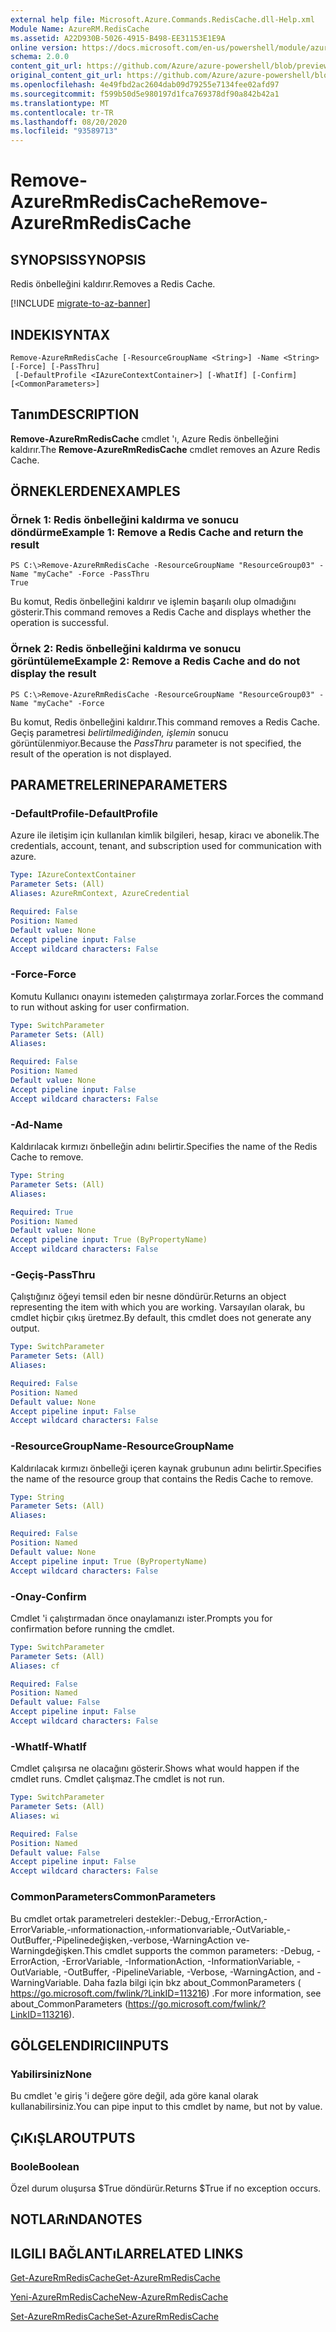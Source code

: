 ```yaml
---
external help file: Microsoft.Azure.Commands.RedisCache.dll-Help.xml
Module Name: AzureRM.RedisCache
ms.assetid: A22D930B-5026-4915-B498-EE31153E1E9A
online version: https://docs.microsoft.com/en-us/powershell/module/azurerm.rediscache/remove-azurermrediscache
schema: 2.0.0
content_git_url: https://github.com/Azure/azure-powershell/blob/preview/src/ResourceManager/RedisCache/Commands.RedisCache/help/Remove-AzureRmRedisCache.md
original_content_git_url: https://github.com/Azure/azure-powershell/blob/preview/src/ResourceManager/RedisCache/Commands.RedisCache/help/Remove-AzureRmRedisCache.md
ms.openlocfilehash: 4e49fbd2ac2604dab09d79255e7134fee02afd97
ms.sourcegitcommit: f599b50d5e980197d1fca769378df90a842b42a1
ms.translationtype: MT
ms.contentlocale: tr-TR
ms.lasthandoff: 08/20/2020
ms.locfileid: "93589713"
---
```

# <span data-ttu-id="a7bc3-101">Remove-AzureRmRedisCache</span><span class="sxs-lookup"><span data-stu-id="a7bc3-101">Remove-AzureRmRedisCache</span></span>

## <span data-ttu-id="a7bc3-102">SYNOPSIS</span><span class="sxs-lookup"><span data-stu-id="a7bc3-102">SYNOPSIS</span></span>
<span data-ttu-id="a7bc3-103">Redis önbelleğini kaldırır.</span><span class="sxs-lookup"><span data-stu-id="a7bc3-103">Removes a Redis Cache.</span></span>

[!INCLUDE [migrate-to-az-banner](../../includes/migrate-to-az-banner.md)]

## <span data-ttu-id="a7bc3-104">INDEKI</span><span class="sxs-lookup"><span data-stu-id="a7bc3-104">SYNTAX</span></span>

```
Remove-AzureRmRedisCache [-ResourceGroupName <String>] -Name <String> [-Force] [-PassThru]
 [-DefaultProfile <IAzureContextContainer>] [-WhatIf] [-Confirm] [<CommonParameters>]
```

## <span data-ttu-id="a7bc3-105">Tanım</span><span class="sxs-lookup"><span data-stu-id="a7bc3-105">DESCRIPTION</span></span>
<span data-ttu-id="a7bc3-106">**Remove-AzureRmRedisCache** cmdlet 'ı, Azure Redis önbelleğini kaldırır.</span><span class="sxs-lookup"><span data-stu-id="a7bc3-106">The **Remove-AzureRmRedisCache** cmdlet removes an Azure Redis Cache.</span></span>

## <span data-ttu-id="a7bc3-107">ÖRNEKLERDEN</span><span class="sxs-lookup"><span data-stu-id="a7bc3-107">EXAMPLES</span></span>

### <span data-ttu-id="a7bc3-108">Örnek 1: Redis önbelleğini kaldırma ve sonucu döndürme</span><span class="sxs-lookup"><span data-stu-id="a7bc3-108">Example 1: Remove a Redis Cache and return the result</span></span>
```
PS C:\>Remove-AzureRmRedisCache -ResourceGroupName "ResourceGroup03" -Name "myCache" -Force -PassThru
True
```

<span data-ttu-id="a7bc3-109">Bu komut, Redis önbelleğini kaldırır ve işlemin başarılı olup olmadığını gösterir.</span><span class="sxs-lookup"><span data-stu-id="a7bc3-109">This command removes a Redis Cache and displays whether the operation is successful.</span></span>

### <span data-ttu-id="a7bc3-110">Örnek 2: Redis önbelleğini kaldırma ve sonucu görüntüleme</span><span class="sxs-lookup"><span data-stu-id="a7bc3-110">Example 2: Remove a Redis Cache and do not display the result</span></span>
```
PS C:\>Remove-AzureRmRedisCache -ResourceGroupName "ResourceGroup03" -Name "myCache" -Force
```

<span data-ttu-id="a7bc3-111">Bu komut, Redis önbelleğini kaldırır.</span><span class="sxs-lookup"><span data-stu-id="a7bc3-111">This command removes a Redis Cache.</span></span>
<span data-ttu-id="a7bc3-112">Geçiş parametresi *belirtilmediğinden, işlemin* sonucu görüntülenmiyor.</span><span class="sxs-lookup"><span data-stu-id="a7bc3-112">Because the *PassThru* parameter is not specified, the result of the operation is not displayed.</span></span>

## <span data-ttu-id="a7bc3-113">PARAMETRELERINE</span><span class="sxs-lookup"><span data-stu-id="a7bc3-113">PARAMETERS</span></span>

### <span data-ttu-id="a7bc3-114">-DefaultProfile</span><span class="sxs-lookup"><span data-stu-id="a7bc3-114">-DefaultProfile</span></span>
<span data-ttu-id="a7bc3-115">Azure ile iletişim için kullanılan kimlik bilgileri, hesap, kiracı ve abonelik.</span><span class="sxs-lookup"><span data-stu-id="a7bc3-115">The credentials, account, tenant, and subscription used for communication with azure.</span></span>

```yaml
Type: IAzureContextContainer
Parameter Sets: (All)
Aliases: AzureRmContext, AzureCredential

Required: False
Position: Named
Default value: None
Accept pipeline input: False
Accept wildcard characters: False
```

### <span data-ttu-id="a7bc3-116">-Force</span><span class="sxs-lookup"><span data-stu-id="a7bc3-116">-Force</span></span>
<span data-ttu-id="a7bc3-117">Komutu Kullanıcı onayını istemeden çalıştırmaya zorlar.</span><span class="sxs-lookup"><span data-stu-id="a7bc3-117">Forces the command to run without asking for user confirmation.</span></span>

```yaml
Type: SwitchParameter
Parameter Sets: (All)
Aliases:

Required: False
Position: Named
Default value: None
Accept pipeline input: False
Accept wildcard characters: False
```

### <span data-ttu-id="a7bc3-118">-Ad</span><span class="sxs-lookup"><span data-stu-id="a7bc3-118">-Name</span></span>
<span data-ttu-id="a7bc3-119">Kaldırılacak kırmızı önbelleğin adını belirtir.</span><span class="sxs-lookup"><span data-stu-id="a7bc3-119">Specifies the name of the Redis Cache to remove.</span></span>

```yaml
Type: String
Parameter Sets: (All)
Aliases:

Required: True
Position: Named
Default value: None
Accept pipeline input: True (ByPropertyName)
Accept wildcard characters: False
```

### <span data-ttu-id="a7bc3-120">-Geçiş</span><span class="sxs-lookup"><span data-stu-id="a7bc3-120">-PassThru</span></span>
<span data-ttu-id="a7bc3-121">Çalıştığınız öğeyi temsil eden bir nesne döndürür.</span><span class="sxs-lookup"><span data-stu-id="a7bc3-121">Returns an object representing the item with which you are working.</span></span>
<span data-ttu-id="a7bc3-122">Varsayılan olarak, bu cmdlet hiçbir çıkış üretmez.</span><span class="sxs-lookup"><span data-stu-id="a7bc3-122">By default, this cmdlet does not generate any output.</span></span>

```yaml
Type: SwitchParameter
Parameter Sets: (All)
Aliases:

Required: False
Position: Named
Default value: None
Accept pipeline input: False
Accept wildcard characters: False
```

### <span data-ttu-id="a7bc3-123">-ResourceGroupName</span><span class="sxs-lookup"><span data-stu-id="a7bc3-123">-ResourceGroupName</span></span>
<span data-ttu-id="a7bc3-124">Kaldırılacak kırmızı önbelleği içeren kaynak grubunun adını belirtir.</span><span class="sxs-lookup"><span data-stu-id="a7bc3-124">Specifies the name of the resource group that contains the Redis Cache to remove.</span></span>

```yaml
Type: String
Parameter Sets: (All)
Aliases:

Required: False
Position: Named
Default value: None
Accept pipeline input: True (ByPropertyName)
Accept wildcard characters: False
```

### <span data-ttu-id="a7bc3-125">-Onay</span><span class="sxs-lookup"><span data-stu-id="a7bc3-125">-Confirm</span></span>
<span data-ttu-id="a7bc3-126">Cmdlet 'i çalıştırmadan önce onaylamanızı ister.</span><span class="sxs-lookup"><span data-stu-id="a7bc3-126">Prompts you for confirmation before running the cmdlet.</span></span>

```yaml
Type: SwitchParameter
Parameter Sets: (All)
Aliases: cf

Required: False
Position: Named
Default value: False
Accept pipeline input: False
Accept wildcard characters: False
```

### <span data-ttu-id="a7bc3-127">-WhatIf</span><span class="sxs-lookup"><span data-stu-id="a7bc3-127">-WhatIf</span></span>
<span data-ttu-id="a7bc3-128">Cmdlet çalışırsa ne olacağını gösterir.</span><span class="sxs-lookup"><span data-stu-id="a7bc3-128">Shows what would happen if the cmdlet runs.</span></span>
<span data-ttu-id="a7bc3-129">Cmdlet çalışmaz.</span><span class="sxs-lookup"><span data-stu-id="a7bc3-129">The cmdlet is not run.</span></span>

```yaml
Type: SwitchParameter
Parameter Sets: (All)
Aliases: wi

Required: False
Position: Named
Default value: False
Accept pipeline input: False
Accept wildcard characters: False
```

### <span data-ttu-id="a7bc3-130">CommonParameters</span><span class="sxs-lookup"><span data-stu-id="a7bc3-130">CommonParameters</span></span>
<span data-ttu-id="a7bc3-131">Bu cmdlet ortak parametreleri destekler:-Debug,-ErrorAction,-ErrorVariable,-ınformationaction,-ınformationvariable,-OutVariable,-OutBuffer,-Pipelinedeğişken,-verbose,-WarningAction ve-Warningdeğişken.</span><span class="sxs-lookup"><span data-stu-id="a7bc3-131">This cmdlet supports the common parameters: -Debug, -ErrorAction, -ErrorVariable, -InformationAction, -InformationVariable, -OutVariable, -OutBuffer, -PipelineVariable, -Verbose, -WarningAction, and -WarningVariable.</span></span> <span data-ttu-id="a7bc3-132">Daha fazla bilgi için bkz about_CommonParameters ( https://go.microsoft.com/fwlink/?LinkID=113216) .</span><span class="sxs-lookup"><span data-stu-id="a7bc3-132">For more information, see about_CommonParameters (https://go.microsoft.com/fwlink/?LinkID=113216).</span></span>

## <span data-ttu-id="a7bc3-133">GÖLGELENDIRICI</span><span class="sxs-lookup"><span data-stu-id="a7bc3-133">INPUTS</span></span>

### <span data-ttu-id="a7bc3-134">Yabilirsiniz</span><span class="sxs-lookup"><span data-stu-id="a7bc3-134">None</span></span>
<span data-ttu-id="a7bc3-135">Bu cmdlet 'e giriş 'i değere göre değil, ada göre kanal olarak kullanabilirsiniz.</span><span class="sxs-lookup"><span data-stu-id="a7bc3-135">You can pipe input to this cmdlet by name, but not by value.</span></span>

## <span data-ttu-id="a7bc3-136">ÇıKıŞLAR</span><span class="sxs-lookup"><span data-stu-id="a7bc3-136">OUTPUTS</span></span>

### <span data-ttu-id="a7bc3-137">Boole</span><span class="sxs-lookup"><span data-stu-id="a7bc3-137">Boolean</span></span>
<span data-ttu-id="a7bc3-138">Özel durum oluşursa $True döndürür.</span><span class="sxs-lookup"><span data-stu-id="a7bc3-138">Returns $True if no exception occurs.</span></span>

## <span data-ttu-id="a7bc3-139">NOTLARıNDA</span><span class="sxs-lookup"><span data-stu-id="a7bc3-139">NOTES</span></span>

## <span data-ttu-id="a7bc3-140">ILGILI BAĞLANTıLAR</span><span class="sxs-lookup"><span data-stu-id="a7bc3-140">RELATED LINKS</span></span>

[<span data-ttu-id="a7bc3-141">Get-AzureRmRedisCache</span><span class="sxs-lookup"><span data-stu-id="a7bc3-141">Get-AzureRmRedisCache</span></span>](./Get-AzureRmRedisCache.md)

[<span data-ttu-id="a7bc3-142">Yeni-AzureRmRedisCache</span><span class="sxs-lookup"><span data-stu-id="a7bc3-142">New-AzureRmRedisCache</span></span>](./New-AzureRmRedisCache.md)

[<span data-ttu-id="a7bc3-143">Set-AzureRmRedisCache</span><span class="sxs-lookup"><span data-stu-id="a7bc3-143">Set-AzureRmRedisCache</span></span>](./Set-AzureRmRedisCache.md)



